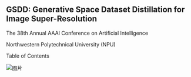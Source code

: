 ## GSDD: Generative Space Dataset Distillation for Image Super-Resolution
The 38th Annual AAAI Conference on Artificial Intelligence

Northwestern Polytechnical University (NPU)

Table of Contents

![图片](http://baidu.com/hellotest.png)
